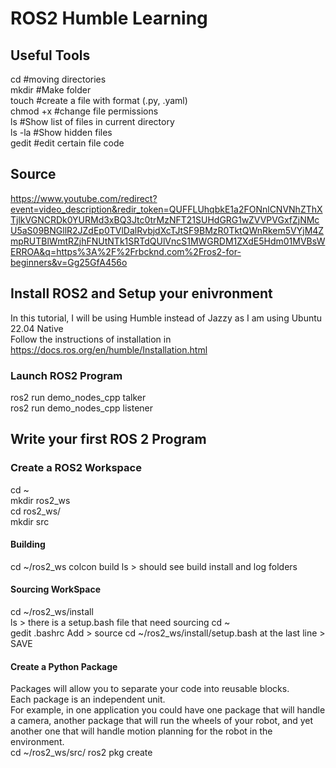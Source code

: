 # **ROS2 Humble Learning**
## **Useful Tools**  
cd #moving directories  
mkdir #Make folder  
touch #create a file with format (.py, .yaml)  
chmod +x #change file permissions  
ls #Show list of files in current directory  
ls -la #Show hidden files  
gedit #edit certain file code  



## **Source**  
https://www.youtube.com/redirect?event=video_description&redir_token=QUFFLUhqbkE1a2FONnlCNVNhZThXTjlkVGNCRDk0YURMd3xBQ3Jtc0trMzNFT21SUHdGRG1wZVVPVGxfZjNMcU5aS09BNGllR2JZdEp0TVlDalRvbjdXcTJtSF9BMzR0TktQWnRkem5VYjM4ZmpRUTBlWmtRZjhFNUtNTk1SRTdQUlVncS1MWGRDM1ZXdE5Hdm01MVBsWERROA&q=https%3A%2F%2Frbcknd.com%2Fros2-for-beginners&v=Gg25GfA456o

## **Install ROS2 and Setup your enivronment**
In this tutorial, I will be using Humble instead of Jazzy as I am using Ubuntu 22.04 Native   
Follow the instructions of installation in https://docs.ros.org/en/humble/Installation.html  

### **Launch ROS2 Program**
ros2 run demo_nodes_cpp talker  
ros2 run demo_nodes_cpp listener  

## **Write your first ROS 2 Program**  
### **Create a ROS2 Workspace**
cd ~  
mkdir ros2_ws  
cd ros2_ws/  
mkdir src
#### **Building**  
cd ~/ros2_ws
colcon build
ls > should see build install and log folders  
#### **Sourcing WorkSpace**
cd ~/ros2_ws/install  
ls > there is a setup.bash file that need sourcing
cd ~  
gedit .bashrc
Add > source cd ~/ros2_ws/install/setup.bash at the last line > SAVE  
#### **Create a Python Package**  
Packages will allow you to separate your code into reusable blocks.  
Each package is an independent unit.  
For example, in one application you could have one package that will handle a camera, another package that will run the wheels of your robot, and yet another one that will handle motion planning for the robot in the environment.  
cd ~/ros2_ws/src/
ros2 pkg create
